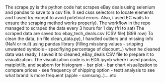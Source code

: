 The scrape.py is the python code hat scrapes eBay deals using selenium and pandas to save to a csv file. (I sed csss selectors to locate elements and I used try except to avoid potetnial errors. Also, i used EC waits to ensure the scraping method works properly).
The workflow in the repo managed to scraped the data every 3 hours for 1 day (fri to sat)
The scraped data are saved too ebay_tech_deals.csv (CSV file) (899 row)
To clean the data, (in file clean_data.py), I handled outliers and missing info (NaN or null) using pandas library (filling missisng values - sripping unwanted symbols - specifiying percentage of discount..)
when he cleaned data was ready, I saved it to cleaned_eBay_deals CSV file to prepare it to visiualization.
The visualization code is in EDA.ipynb where i used pandas, matplotlib, and seaborn for histogram - bar plot - bar chart visualization to compare prices - see frequency of shipping option - textt analysis to see what brand is more frequent (apple - samsung..)....etc
